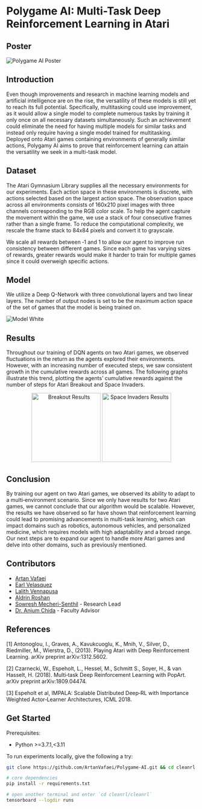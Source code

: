 # Polygame AI: Multi-Task Deep Reinforcement Learning in Atari

## Poster
![Polygame AI Poster](https://github.com/user-attachments/assets/a81a4425-1919-41e6-a218-60f55c2484bf)

## Introduction
Even though improvements and research in machine learning models and artificial intelligence are on the rise, the versatility of these models is still yet to reach its full potential. Specifically, multitasking could use improvement, as it would allow a single model to complete numerous tasks by training it only once on all necessary datasets simultaneously. Such an achievement could eliminate the need for having multiple models for similar tasks and instead only require having a single model trained for multitasking. Deployed onto Atari games containing environments of generally similar actions, Polygamy AI aims to prove that reinforcement learning can attain the versatility we seek in a multi-task model.

## Dataset
The Atari Gymnasium Library supplies all the necessary environments for our experiments. Each action space in these environments is discrete, with actions selected based on the largest action space. The observation space across all environments consists of 160x210 pixel images with three channels corresponding to the RGB color scale. To help the agent capture the movement within the game, we use a stack of four consecutive frames rather than a single frame. To reduce the computational complexity, we rescale the frame stack to 84x84 pixels and convert it to grayscale.

We scale all rewards between ‐1 and 1 to allow our agent to improve run consistency between different games. Since each game has varying sizes of rewards, greater rewards would make it harder to train for multiple games since it could overweigh specific actions.

## Model
We utilize a Deep Q-Network with three convolutional layers and two linear layers. The number of output nodes is set to be the maximum action space of the set of games that the model is being trained on.

![Model White](https://github.com/user-attachments/assets/0388b732-8733-4905-b12a-7d4cb9b3387e)

## Results
Throughout our training of DQN agents on two Atari games, we observed fluctuations in the return as the agents explored their environments. However, with an increasing number of executed steps, we saw consistent growth in the cumulative rewards across all games. The following graphs illustrate this trend, plotting the agents’ cumulative rewards against the number of steps for Atari Breakout and Space Invaders.

<div align="center">
  <img height="183" alt="Breakout Results" src="https://github.com/user-attachments/assets/11dd8726-3a09-40f5-b15e-a24601bec61a">
  <img height="183" alt="Space Invaders Results" src="https://github.com/user-attachments/assets/5fe5fc96-a979-49f1-9c90-809ccffeb4b8">
</div>

## Conclusion
By training our agent on two Atari games, we observed its ability to adapt to a multi‐environment scenario. Since we only have results for two Atari games, we cannot conclude that our algorithm would be scalable. However, the results we have observed so far have shown that reinforcement learning could lead to promising advancements in multi-task learning, which can impact domains such as robotics, autonomous vehicles, and personalized medicine, which requires models with high adaptability and a broad range. Our next steps are to expand our agent to handle more Atari games and delve into other domains, such as previously mentioned.

## Contributors
- [Artan Vafaei](https://github.com/ArtanVafaei)
- [Earl Velasquez](https://github.com/Evelas78)
- [Lalith Vennapusa](https://www.linkedin.com/in/lalith-vennapusa-90812323a/)
- [Aldrin Roshan](https://www.linkedin.com/in/aldrinroshan/overlay/photo/)
- [Sowresh Mecheri-Senthil](https://github.com/SowreshMS) - Research Lead
- [Dr. Anjum Chida](https://profiles.utdallas.edu/anjum.chida) - Faculty Advisor

## References
[1] Antonoglou, I., Graves, A., Kavukcuoglu, K., Mnih, V., Silver, D., Riedmiller, M., Wierstra, D., (2013). Playing Atari with Deep Reinforcement Learning. arXiv preprint arXiv:1312.5602.

[2] Czarnecki, W., Espeholt, L., Hessel, M., Schmitt S., Soyer, H., & van Hasselt, H. (2018). Multi‐task Deep Reinforcement Learning with PopArt. arXiv preprint arXiv:1809.04474.

[3] Espeholt et al, IMPALA: Scalable Distributed Deep‐RL with Importance Weighted Actor‐Learner Architectures, ICML 2018.

## Get Started
Prerequisites:
- Python >=3.7.1,<3.11

To run experiments locally, give the following a try:

```bash
git clone https://github.com/ArtanVafaei/Polygame-AI.git && cd cleanrl

# core dependencies
pip install -r requirements.txt

# open another terminal and enter `cd cleanrl/cleanrl`
tensorboard --logdir runs
```
